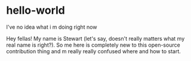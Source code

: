 # hello-world
I've no idea what i m doing right now


Hey fellas! My name is Stewart (let's say, doesn't really matters what my real name is right?). So me here is completely new to this open-source contribution thing and m really really confused where and how to start.
